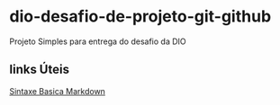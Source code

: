 # dio-desafio-de-projeto-git-github

Projeto Simples para entrega do desafio da DIO

## links Úteis
[Sintaxe Basica Markdown](https://www.markdownguide.org/basic-syntax/)


